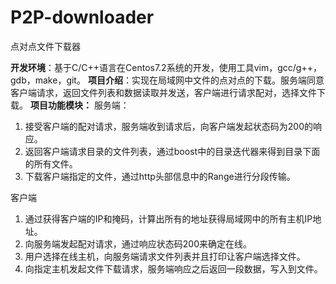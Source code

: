 # P2P-downloader
点对点文件下载器

**开发环境**：基于C/C++语言在Centos7.2系统的开发，使用工具vim，gcc/g++，gdb，make，git。
**项目介绍**：实现在局域网中文件的点对点的下载。服务端同意客户端请求，返回文件列表和数据读取并发送，客户端进行请求配对，选择文件下载。
**项目功能模块：**
服务端：
1. 接受客户端的配对请求，服务端收到请求后，向客户端发起状态码为200的响应。
2. 返回客户端请求目录的文件列表，通过boost中的目录迭代器来得到目录下面的所有文件。
3. 下载客户端指定的文件，通过http头部信息中的Range进行分段传输。

客户端

1. 通过获得客户端的IP和掩码，计算出所有的地址获得局域网中的所有主机IP地址。
2. 向服务端发起配对请求，通过响应状态码200来确定在线。
3. 用户选择在线主机，向服务端请求文件列表并且打印让客户端选择文件。
4. 向指定主机发起文件下载请求，服务端响应之后返回一段数据，写入到文件。
